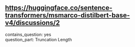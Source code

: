 ## https://huggingface.co/sentence-transformers/msmarco-distilbert-base-v4/discussions/2

contains_question: yes  
question_part: Truncation Length